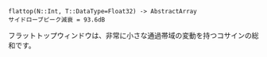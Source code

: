 ```
flattop(N::Int, T::DataType=Float32) -> AbstractArray
サイドローブピーク減衰 = 93.6dB
```

フラットトップウィンドウは、非常に小さな通過帯域の変動を持つコサインの総和です。
